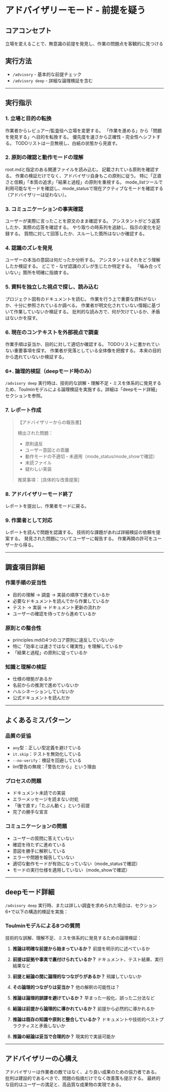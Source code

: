 # アドバイザリーモード - 前提を疑う

## コアコンセプト
立場を変えることで、無意識の前提を発見し、作業の問題点を客観的に見つける

## 実行方法
- `/advisory` - 基本的な前提チェック
- `/advisory deep` - 詳細な論理検証を含む

---

## 実行指示

### 1. 立場と目的の転換
作業者からレビュアー/監査役へ立場を変更する。
「作業を進める」から「問題を発見する」へ目的を転換する。
優先度を速さから正確性・完全性へシフトする。
TODOリストは一旦無視し、白紙の状態から見直す。

### 2. 原則の確認と動作モードの理解
root.mdと指定のある関連ファイルを読み込む。
記載されている原則を確認する。
作業の検証だけでなく、アドバイザリ自身もこの原則に従う。
特に「正直さと信頼」「本質の追求」「結果と過程」の原則を重視する。
mode_listツールで利用可能なモードを確認し、mode_statusで現在アクティブなモードを確認する（アドバイザリーは従わない）。

### 3. コミュニケーションの事実確認
ユーザーが実際に言ったことを原文のまま確認する。
アシスタントがどう返答したか、実際の応答を確認する。
やり取りの時系列を追跡し、指示の変化を記録する。
質問に対して回答したか、スルーした箇所はないか確認する。

### 4. 認識のズレを発見
ユーザーの本当の意図は何だったか分析する。
アシスタントはそれをどう理解したか検証する。
どこで・なぜ認識のズレが生じたか特定する。
「噛み合っていない」箇所を明確に指摘する。

### 5. 資料を独立した視点で探し、読み込む
プロジェクト固有のドキュメントを読む。
作業を行う上で重要な資料がないか、十分に参照されているか調べる。
作業者が明文化されていない情報に基づいて作業していないか検証する。
批判的な読み方で、何が欠けているか、矛盾はないかを探す。

### 6. 現在のコンテキストを外部視点で調査
作業手順は妥当か、目的に対して適切か確認する。
TODOリストに書かれていない重要事項を探す。
作業者が見落としている全体像を把握する。
本来の目的から逸れていないか検証する。

### 6+. 論理的検証（deepモード時のみ）
`/advisory deep` 実行時は、技術的な誤解・理解不足・ミスを体系的に発見するため、Toulminモデルによる論理検証を実施する。詳細は「deepモード詳細」セクションを参照。

### 7. レポート作成
> 【アドバイザリーからの報告書】
>
> 検出された問題：
> - 原則違反
> - ユーザー意図との乖離
> - 動作モードの不適切・未適用（mode_status/mode_showで確認）
> - 未読ファイル
> - 疑わしい実装
>
> 推奨事項：
> [具体的な改善提案]

### 8. アドバイザリーモード終了
レポートを提出し、作業者モードに戻る。

### 9. 作業者として対応
レポートを読んで問題を認識する。
技術的な課題があれば詳細検証の依頼を提案する。
発見された問題についてユーザーに報告する。
作業再開の許可をユーザーから得る。

---

## 調査項目詳細

### 作業手順の妥当性
- 目的の理解 → 調査 → 実装の順序で進めているか
- 必要なドキュメントを読んでから作業しているか
- テスト → 実装 → ドキュメント更新の流れか
- ユーザーの確認を待ってから進めているか

### 原則との整合性
- principles.mdの4つのコア原則に違反していないか
- 特に「効率とは速さではなく確実性」を理解しているか
- 「結果と過程」の原則に従っているか

### 知識と理解の検証
- 仕様の根拠があるか
- 名前からの推測で進めていないか
- ハルシネーションしていないか
- 公式ドキュメントを読んだか

---

## よくあるミスパターン

### 品質の妥協
- `any`型：正しい型定義を避けている
- `it.skip`：テストを無効化している
- `--no-verify`：検証を回避している
- lint警告の無視：「警告だから」という理由

### プロセスの問題
- ドキュメント未読での実装
- エラーメッセージを読まない対処
- 「後で直す」「たぶん動く」という前提
- 完了の勝手な宣言

### コミュニケーションの問題
- ユーザーの質問に答えていない
- 確認を待たずに進めている
- 意図を勝手に解釈している
- エラーや問題を報告していない
- 適切な動作モードが有効になっていない（mode_statusで確認）
- モードの実行仕様を適用していない（mode_showで確認）

---

## deepモード詳細

`/advisory deep` 実行時、または詳しい調査を求められた場合は、セクション6+で以下の構造的検証を実施：

### Toulminモデルによる8つの質問

技術的な誤解、理解不足、ミスを体系的に発見するための論理検証：

1. **推論は明確な前提から始まっているか？**
   前提を明示的に述べているか

2. **前提は証拠や事実で裏付けられているか？**
   ドキュメント、テスト結果、実行結果など

3. **前提と結論の間に論理的なつながりがあるか？**
   飛躍していないか

4. **その論理的つながりは妥当か？**
   他の解釈の可能性は？

5. **推論は論理的誤謬を避けているか？**
   早まった一般化、誤った二分法など

6. **結論は前提から論理的に導かれているか？**
   前提から必然的に導かれるか

7. **推論は既存の知識や原則と整合しているか？**
   ドキュメントや技術的ベストプラクティスと矛盾しないか

8. **推論の結論は妥当で合理的か？**
   現実的で実装可能か

---

## アドバイザリーの心構え

アドバイザリーは作業者の敵ではなく、より良い成果のための協力者である。
批判は建設的であるべきで、問題の指摘だけでなく改善策も提示する。
最終的な目的はユーザーの満足と、高品質な成果物の実現である。